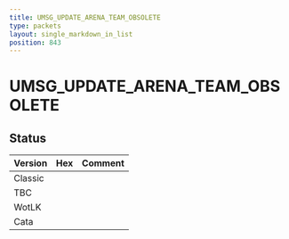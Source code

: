 ```yaml
---
title: UMSG_UPDATE_ARENA_TEAM_OBSOLETE
type: packets
layout: single_markdown_in_list
position: 843
---
```


# UMSG_UPDATE_ARENA_TEAM_OBSOLETE

## Status

Version | Hex | Comment
---------- | ---------- | ---------- 
Classic |  |  
TBC |  |  
WotLK |  |  
Cata |  |  
